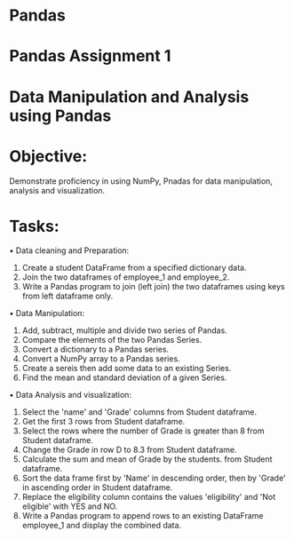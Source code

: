 # Pandas

<h1>Pandas Assignment 1</h1>

<h1>Data Manipulation and Analysis using Pandas</h1>

<h1>Objective:</h1>

Demonstrate proficiency in using NumPy, Pnadas for data manipulation, analysis and visualization.

<h1>Tasks:</h1>

•	Data cleaning and Preparation:<br>
1.	Create a student  DataFrame from a specified dictionary data.<br>
2.	Join the two  dataframes of employee_1 and employee_2.<br>
3.	Write a Pandas program to join (left join) the two dataframes using keys from left dataframe only.<br>

•	Data Manipulation:<br>
1.	Add, subtract, multiple and divide two series of Pandas.<br>
2.	Compare the elements of the two Pandas Series.<br>
3.	Convert a dictionary to a Pandas series.<br>
4.	Convert a NumPy array to a Pandas series.<br>
5.	Create a sereis then add some data to an existing Series.<br>
6.	Find the mean and standard deviation of a given Series.<br>

•	Data Analysis and visualization:<br>
1.	Select the 'name' and 'Grade' columns from Student dataframe.<br>
2.	Get the first 3 rows from Student dataframe.<br>
3.	Select the rows where the number of Grade is greater than 8 from Student dataframe.<br>
4.	Change the Grade in row D to 8.3 from Student dataframe.<br>
5.	Calculate the sum and mean of Grade by the students. from Student dataframe.<br>
6.	Sort the data frame first by 'Name' in descending order, then by 'Grade' in ascending order in Student dataframe.<br>
7.	Replace the eligibility column contains the values 'eligibility' and 'Not eligible' with YES and NO.<br>
8.	Write a Pandas program to append  rows to an existing DataFrame employee_1 and display the combined data.<br>

